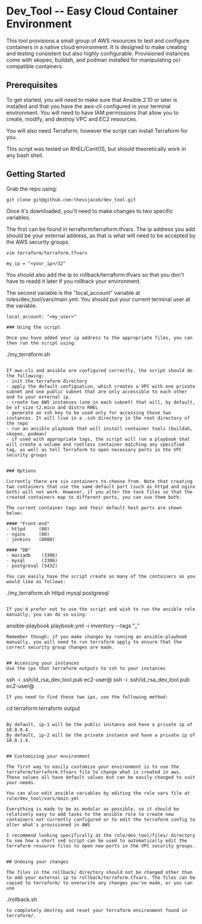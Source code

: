 # Dev_Tool -- Easy Cloud Container Environment

This tool provisions a small group of AWS resources to test and configure containers in a native cloud environment. It is designed to make creating and testing consistent but also highly configurable. Provisioned instances come with skopeo, buildah, and podman installed for manipulating oci compatible containers.


## Prerequisites
To get started, you will need to make sure that Ansible 2.10 or later is installed and that you have the aws-cli configured in your terminal environment. You will need to have IAM permissions that allow you to create, modify, and destroy VPC and EC2 resources.

You will also need Terraform, however the script can install Terraform for you.

This script was tested on RHEL/CentOS, but should theoretically work in any bash shell.


## Getting Started

Grab the repo using:
```
git clone git@github.com:thessjacob/dev_tool.git
```

Once it's downloaded, you'll need to make changes to two specific variables. 

The first can be found in terraform/terraform.tfvars. The ip address you add should be your external address, as that is what will need to be accepted by the AWS security groups.
```
vim terraform/terraform.tfvars

my_ip = "<your_ip>/32"
```
You should also add the ip to rollback/terraform.tfvars so that you don't have to readd it later if you rollback your environment.

The second variable is the "local_account" variable at roles/dev_tool/vars/main.yml. You should put your current terminal user at the variable.
```
local_account: "<my_user>"

### Using the script

Once you have added your ip address to the appropriate files, you can then run the script using:

```
./my_terraform.sh
```

If aws-cli and ansible are configured correctly, the script should do the following:
- init the terraform directory
- apply the default configuation, which creates a VPC with one private subnet and one public subnet that are only accessible to each other and to your external ip.
- create two AWS instances (one in each subnet) that will, by default, be of size t2.mico and distro RHEL
- generate an ssh key to be used only for accessing those two instances. It will live in a .ssh directory in the root directory of the repo
- run an ansible playbook that will install container tools (buildah, skopeo, podman)
- if used with appropriate tags, the script will run a playbook that will create a volume and rootless container matching any specified tag, as well as tell Terraform to open necessary ports in the VPC security groups


### Options

Currently there are six containers to choose from. Note that creating two containers that use the same default port (such as httpd and nginx both) will not work. However, if you alter the task files so that the created containers map to different ports, you can use them both.

The current container tags and their default host ports are shown below:

#### "Front-end"
- httpd     (80)
- nginx     (80)
- jenkins   (8080)

#### "DB"
- mariadb    (3306)
- mysql      (3306)
- postgresql (5432)

You can easily have the script create as many of the containers as you would like as follows:
```
./my_terraform.sh httpd mysql postgresql
```

If you'd prefer not to use the script and wish to run the ansible role manually, you can do so using:
```
ansible-playbook playbook.yml -i inventory --tags "<tag1>,<tag2>,<tag3>"
```
Remember though: if you make changes by running an ansible-playbook manually, you will need to run terraform apply to ensure that the correct security group changes are made.


## Accessing your instances
Use the ips that terraform outputs to ssh to your instances
```
ssh -i .ssh/id_rsa_dev_tool.pub ec2-user@<ip-1>
ssh -i .ssh/id_rsa_dev_tool.pub ec2-user@<ip-2>
```
If you need to find these two ips, use the following method:
```
cd terraform
terraform output
```

By default, ip-1 will be the public instance and have a private ip of 10.0.0.4.
By default, ip-2 will be the private instance and have a private ip of 10.0.1.4.


## Customizing your environment

The first way to easily customize your environment is to use the terraform/terraform.tfvars file to change what is created in aws. These values all have default values but can be easily changed to suit your needs.

You can also edit ansible variables by editing the role vars file at role/dev_tool/vars/main.yml

Everything is made to be as modular as possible, so it should be relatively easy to add tasks to the ansible role to create new containers not currently configured or to edit the terraform config to alter what's provisioned in AWS

I recommend looking specifically at the role/dev_tool/files/ directory to see how a short sed script can be used to automatically edit the terraform resource files to open new ports in the VPC security groups.


## Undoing your changes

The files in the rollback/ directory should not be changed other than to add your external ip to rollback/terraform.tfvars. The files can be copied to terraform/ to overwrite any changes you've made, or you can use
```
./rollback.sh
```
to completely destroy and reset your terraform environment found in terraform/.
